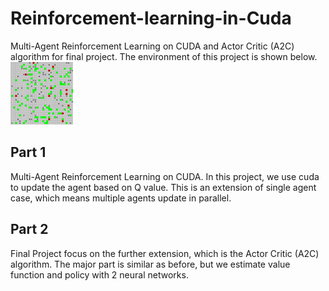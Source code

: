 # Reinforcement-learning-in-Cuda
Multi-Agent Reinforcement Learning on CUDA  and Actor Critic (A2C) algorithm for final project. The environment of this project is shown below.
<img src="demo.png" alt="Alt text" title="Environment" width="100" height="100">
## Part 1
Multi-Agent Reinforcement Learning on CUDA. In this project, we use cuda to update the agent based on Q value. This is an extension of single agent case, which means multiple agents update in parallel.
## Part 2
Final Project focus on the further extension, which is the  Actor Critic (A2C) algorithm. The major part is similar as before, but we estimate value function and policy with 2 neural networks.


